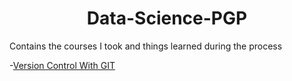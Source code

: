 <h1 align=center> Data-Science-PGP </h1>

Contains the courses I took and things learned during the process

-[Version Control With GIT](https://github.com/veeravignesh1/Data-Science-PGP/tree/master/GIT/Coursera%20-%20Version%20Control%20With%20GITT)
